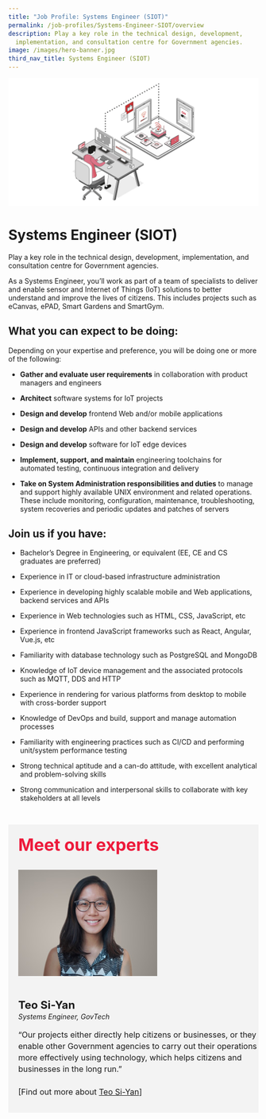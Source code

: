 ```yaml
---
title: "Job Profile: Systems Engineer (SIOT)"
permalink: /job-profiles/Systems-Engineer-SIOT/overview
description: Play a key role in the technical design, development,
  implementation, and consultation centre for Government agencies.
image: /images/hero-banner.jpg
third_nav_title: Systems Engineer (SIOT)
---
```

![Systems Engineer (SIOT)](/images/Header/Header%20Sensors%20&%20IOT.jpeg)

# Systems Engineer (SIOT)
Play a key role in the technical design, development, implementation, and consultation centre for Government agencies. 

As a Systems Engineer, you’ll work as part of a team of specialists to deliver and enable sensor and Internet of Things (IoT) solutions to better understand and improve the lives of citizens. This includes projects such as eCanvas, ePAD, Smart Gardens and SmartGym.

## What you can expect to be doing:

Depending on your expertise and preference, you will be doing one or more of the following:

* **Gather and evaluate user requirements** in collaboration with product managers and engineers

* **Architect** software systems for IoT projects

* **Design and develop** frontend Web and/or mobile applications

* **Design and develop** APIs and other backend services

* **Design and develop** software for IoT edge devices

* **Implement, support, and maintain** engineering toolchains for automated testing, continuous integration and delivery

* **Take on System Administration responsibilities and duties** to manage and support highly available UNIX environment and related operations. These include monitoring, configuration, maintenance, troubleshooting, system recoveries and periodic updates and patches of servers




## Join us if you have:

* Bachelor’s Degree in Engineering, or equivalent (EE, CE and CS graduates are preferred)

* Experience in IT or cloud-based infrastructure administration

* Experience in developing highly scalable mobile and Web applications, backend services and APIs

* Experience in Web technologies such as HTML, CSS, JavaScript, etc

* Experience in frontend JavaScript frameworks such as React, Angular, Vue.js, etc 

* Familiarity with database technology such as PostgreSQL and MongoDB

* Knowledge of IoT device management and the associated protocols such as MQTT, DDS and HTTP

* Experience in rendering for various platforms from desktop to mobile with cross-border support 

* Knowledge of DevOps and build, support and manage automation processes

* Familiarity with engineering practices such as CI/CD and performing unit/system performance testing

* Strong technical aptitude and a can-do attitude, with excellent analytical and problem-solving skills

* Strong communication and interpersonal skills to collaborate with key stakeholders at all levels



​
<div class="row" style="font-size:34px; font-weight: 700; color: #ed1a3b; background-color: #f3f3f3; padding: 20px 0px 20px 20px;"> Meet our experts</div>
        
<div class="row" style="background-color: #f3f3f3;">
      <div class="column" style="padding: 10px 0px 30px 20px;"><img src="/images/People/si-yan.jpg" alt="Teo Si-Yan"></div>
      <div class="column" style="width: 100%; padding: 10px 20px 30px 20px;">
       <span style="font-size: 22px; font-weight: bold; line-height: 30px;">Teo Si-Yan</span><br><span style="font-size: 14px; font-style: italic; line-height: 16px;">Systems Engineer, GovTech</span><br><br>
    <span style="font-size: 16px; line-height: 23px;">“Our projects either directly help citizens or businesses, or they enable other Government agencies to carry out their operations more effectively using technology, which helps citizens and businesses in the long run.”<br><br> [Find out more about <a href="/job-profiles/Systems-Engineer-SIOT/Si-Yan">Teo Si-Yan</a>]</span>
      </div>
</div>